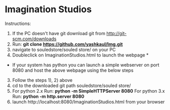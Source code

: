 # Imagination Studios


Instructions:

1) If the PC doesn't have git download git from http://git-scm.com/downloads
2) Run: **git clone https://github.com/yashkaul/Img.git**
3) navigate to souledstore/souled store/ on your PC
4) Doubleclick on ImaginationStudios.html to launch the webpage *

* If your system has python you can launch a simple webserver on port 8080 and host the above webpage using the below steps

3) Follow the steps 1), 2) above
4) cd to the downloaded git path souledstore/souled store/ 
5) For python 2.x Run: **python -m SimpleHTTPServer 8080**        For python 3.x Run: **python -m http.server 8080**
6) launch http://localhost:8080/ImaginationStudios.html from your browser




